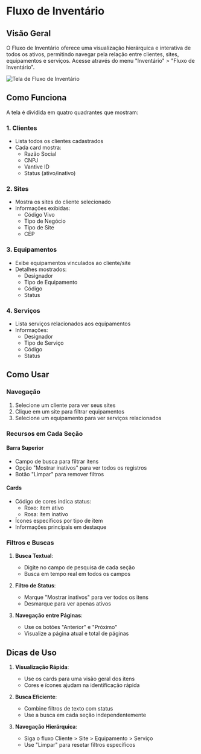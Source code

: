 # Fluxo de Inventário

## Visão Geral

O Fluxo de Inventário oferece uma visualização hierárquica e interativa de todos os ativos, permitindo navegar pela relação entre clientes, sites, equipamentos e serviços. Acesse através do menu "Inventário" > "Fluxo de Inventário".

![Tela de Fluxo de Inventário](../../assets/fluxo-inventario.png)

## Como Funciona

A tela é dividida em quatro quadrantes que mostram:

### 1. Clientes
- Lista todos os clientes cadastrados
- Cada card mostra:
  - Razão Social
  - CNPJ
  - Vantive ID
  - Status (ativo/inativo)

### 2. Sites
- Mostra os sites do cliente selecionado
- Informações exibidas:
  - Código Vivo
  - Tipo de Negócio
  - Tipo de Site
  - CEP

### 3. Equipamentos
- Exibe equipamentos vinculados ao cliente/site
- Detalhes mostrados:
  - Designador
  - Tipo de Equipamento
  - Código
  - Status

### 4. Serviços
- Lista serviços relacionados aos equipamentos
- Informações:
  - Designador
  - Tipo de Serviço
  - Código
  - Status

## Como Usar

### Navegação
1. Selecione um cliente para ver seus sites
2. Clique em um site para filtrar equipamentos
3. Selecione um equipamento para ver serviços relacionados

### Recursos em Cada Seção

#### Barra Superior
- Campo de busca para filtrar itens
- Opção "Mostrar inativos" para ver todos os registros
- Botão "Limpar" para remover filtros

#### Cards
- Código de cores indica status:
  - Roxo: item ativo
  - Rosa: item inativo
- Ícones específicos por tipo de item
- Informações principais em destaque

### Filtros e Buscas

1. **Busca Textual**:
   - Digite no campo de pesquisa de cada seção
   - Busca em tempo real em todos os campos

2. **Filtro de Status**:
   - Marque "Mostrar inativos" para ver todos os itens
   - Desmarque para ver apenas ativos

3. **Navegação entre Páginas**:
   - Use os botões "Anterior" e "Próximo"
   - Visualize a página atual e total de páginas

## Dicas de Uso

1. **Visualização Rápida**: 
   - Use os cards para uma visão geral dos itens
   - Cores e ícones ajudam na identificação rápida

2. **Busca Eficiente**:
   - Combine filtros de texto com status
   - Use a busca em cada seção independentemente

3. **Navegação Hierárquica**:
   - Siga o fluxo Cliente > Site > Equipamento > Serviço
   - Use "Limpar" para resetar filtros específicos
